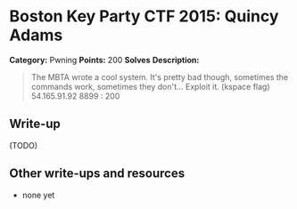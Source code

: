 # Boston Key Party CTF 2015: Quincy Adams

**Category:** Pwning
**Points:** 200
**Solves** 
**Description:**

> The MBTA wrote a cool system. It's pretty bad though, sometimes the commands work, sometimes they don't... Exploit it. (kspace flag) 54.165.91.92 8899 : 200

## Write-up

(TODO)

## Other write-ups and resources

* none yet